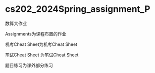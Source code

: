 # cs202_2024Spring_assignment_P
数算大作业

Assignments为课程布置的作业

机考Cheat Sheet为机考Cheat Sheet

笔试Cheat Sheet 为笔试Cheat Sheet

题目练习为课外部分练习
